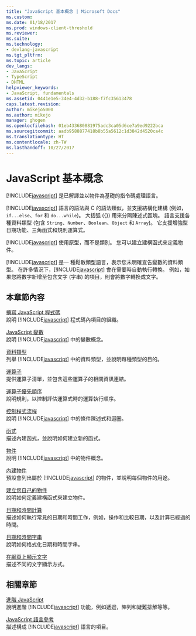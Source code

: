 ```yaml
---
title: "JavaScript 基本概念 | Microsoft Docs"
ms.custom: 
ms.date: 01/18/2017
ms.prod: windows-client-threshold
ms.reviewer: 
ms.suite: 
ms.technology:
- devlang-javascript
ms.tgt_pltfrm: 
ms.topic: article
dev_langs:
- JavaScript
- TypeScript
- DHTML
helpviewer_keywords:
- JavaScript, fundamentals
ms.assetid: 0441e1e5-34e4-4d32-b188-f7fc35613478
caps.latest.revision: 
author: mikejo5000
ms.author: mikejo
manager: ghogen
ms.openlocfilehash: 01eb433680881975adc3ca05d6ce7a9ed9222bca
ms.sourcegitcommit: aadb9588877418b8b55a5612c1d3842d4520ca4c
ms.translationtype: HT
ms.contentlocale: zh-TW
ms.lasthandoff: 10/27/2017
---
```

# <a name="javascript-fundamentals"></a>JavaScript 基本概念
[!INCLUDE[javascript](../javascript/includes/javascript-md.md)] 是已解譯並以物件為基礎的指令碼處理語言。  
  
 [!INCLUDE[javascript](../javascript/includes/javascript-md.md)] 語言的語法與 C 的語法類似，並支援結構化建構 (例如，`if...else`、`for` 和 `do...while`)。 大括弧 ({}) 用來分隔陳述式區塊。 語言支援各種資料類型 (包含 `String`、`Number`、`Boolean`、`Object` 和 `Array`)。 它支援增強型日期功能、三角函式和規則運算式。  
  
 [!INCLUDE[javascript](../javascript/includes/javascript-md.md)] 使用原型，而不是類別。 您可以建立建構函式來定義物件。  
  
 [!INCLUDE[javascript](../javascript/includes/javascript-md.md)] 是一 種鬆散類型語言，表示您未明確宣告變數的資料類型。 在許多情況下，[!INCLUDE[javascript](../javascript/includes/javascript-md.md)] 會在需要時自動執行轉換。 例如，如果您將數字新增至包含文字 (字串) 的項目，則會將數字轉換成文字。  
  
## <a name="in-this-section"></a>本章節內容  
 [撰寫 JavaScript 程式碼](../javascript/writing-javascript-code.md)  
 說明 [!INCLUDE[javascript](../javascript/includes/javascript-md.md)] 程式碼內項目的組織。  
  
 [JavaScript 變數](../javascript/variables-javascript.md)  
 說明 [!INCLUDE[javascript](../javascript/includes/javascript-md.md)] 中的變數概念。  
  
 [資料類型](../javascript/data-types-javascript.md)  
 列舉 [!INCLUDE[javascript](../javascript/includes/javascript-md.md)] 中的資料類型，並說明每種類型的目的。  
  
 [運算子](../javascript/operators-javascript.md)  
 提供運算子清單，並包含這些運算子的相關資訊連結。  
  
 [運算子優先順序](../javascript/operator-subtractprecedence-javascript.md)  
 說明規則，以控制評估運算式時的運算執行順序。  
  
 [控制程式流程](../javascript/controlling-program-flow-javascript.md)  
 說明 [!INCLUDE[javascript](../javascript/includes/javascript-md.md)] 中的條件陳述式和迴圈。  
  
 [函式](../javascript/functions-javascript.md)  
 描述內建函式，並說明如何建立新的函式。  
  
 [物件](../javascript/objects-and-arrays-javascript.md)  
 說明 [!INCLUDE[javascript](../javascript/includes/javascript-md.md)] 中的物件概念。  
  
 [內建物件](../javascript/intrinsic-objects-javascript.md)  
 預設會列出屬於 [!INCLUDE[javascript](../javascript/includes/javascript-md.md)] 的物件，並說明每個物件的用途。  
  
 [建立您自己的物件](../javascript/creating-objects-javascript.md)  
 說明如何定義建構函式來建立物件。  
  
 [日期和時間計算](../javascript/calculating-dates-and-times-javascript.md)  
 描述如何執行常見的日期和時間工作，例如，操作和比較日期，以及計算已經過的時間。  
  
 [日期和時間字串](../javascript/date-and-time-strings-javascript.md)  
 說明如何格式化日期和時間字串。  
  
 [在網頁上顯示文字](../javascript/displaying-text-in-a-webpage-javascript.md)  
 描述不同的文字顯示方式。  
  
## <a name="related-sections"></a>相關章節  
 [進階 JavaScript](../javascript/advanced/advanced-javascript.md)  
 說明進階 [!INCLUDE[javascript](../javascript/includes/javascript-md.md)] 功能，例如遞迴，陣列和疑難排解等等。  
  
 [JavaScript 語言參考](../javascript/reference/javascript-reference.md)  
 描述構成 [!INCLUDE[javascript](../javascript/includes/javascript-md.md)] 語言的項目。